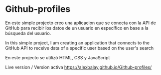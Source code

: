 # Github-profiles

En este simple projecto creo una aplicacion que se conecta con la API de GitHub para recibir los datos de un usuario en específico en base a la búsqueda del usuario.

In this simple project, I am creating an application that connects to the GitHub API to receive data of a specific user based on the user's search

En este projecto se utilizó HTML, CSS y JavaScript 

Live version / Version activa 
https://alexbalay.github.io/Github-profiles/
